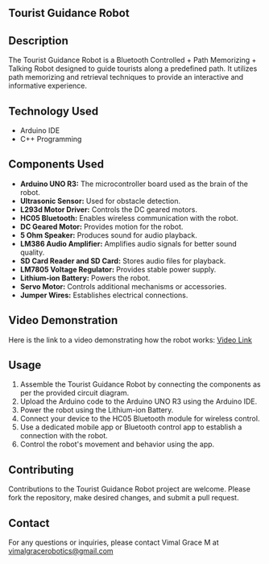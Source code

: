 ## Tourist Guidance Robot

## Description
The Tourist Guidance Robot is a Bluetooth Controlled + Path Memorizing + Talking Robot designed to guide tourists along a predefined path. It utilizes path memorizing and retrieval techniques to provide an interactive and informative experience.

## Technology Used
- Arduino IDE
- C++ Programming

## Components Used
- **Arduino UNO R3:** The microcontroller board used as the brain of the robot.
- **Ultrasonic Sensor:** Used for obstacle detection.
- **L293d Motor Driver:** Controls the DC geared motors.
- **HC05 Bluetooth:** Enables wireless communication with the robot.
- **DC Geared Motor:** Provides motion for the robot.
- **5 Ohm Speaker:** Produces sound for audio playback.
- **LM386 Audio Amplifier:** Amplifies audio signals for better sound quality.
- **SD Card Reader and SD Card:** Stores audio files for playback.
- **LM7805 Voltage Regulator:** Provides stable power supply.
- **Lithium-ion Battery:** Powers the robot.
- **Servo Motor:** Controls additional mechanisms or accessories.
- **Jumper Wires:** Establishes electrical connections.

## Video Demonstration
Here is the link to a video demonstrating how the robot works: [Video Link](https://drive.google.com/file/d/17tztygWkenF1IVYsYsdchLMtqEkv39qX/view?usp=sharing)

## Usage
1. Assemble the Tourist Guidance Robot by connecting the components as per the provided circuit diagram.
2. Upload the Arduino code to the Arduino UNO R3 using the Arduino IDE.
3. Power the robot using the Lithium-ion Battery.
4. Connect your device to the HC05 Bluetooth module for wireless control.
5. Use a dedicated mobile app or Bluetooth control app to establish a connection with the robot.
6. Control the robot's movement and behavior using the app.

## Contributing
Contributions to the Tourist Guidance Robot project are welcome. Please fork the repository, make desired changes, and submit a pull request.

## Contact
For any questions or inquiries, please contact Vimal Grace M at vimalgracerobotics@gmail.com
